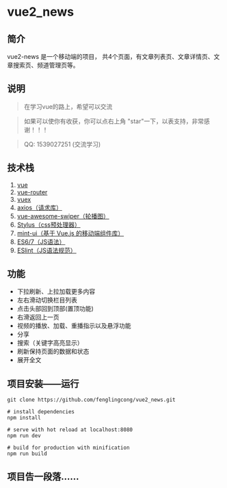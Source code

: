 # vue2_news

## 简介
vue2-news 是一个移动端的项目， 共4个页面，有文章列表页、文章详情页、文章搜索页、频道管理页等。

## 说明
> 在学习vue的路上，希望可以交流

> 如果可以使你有收获，你可以点右上角 "star"一下，以表支持，非常感谢！！！

> QQ: 1539027251 (交流学习)

## 技术栈
1. [vue](https://cn.vuejs.org/v2/guide/)
2. [vue-router](https://router.vuejs.org/zh-cn/essentials/getting-started.html)
3. [vuex](https://vuex.vuejs.org/zh-cn/getting-started.html)
4. [axios（请求库）](https://github.com/axios/axios)
5. [vue-awesome-swiper（轮播图）](https://github.com/surmon-china/vue-awesome-swiper)
6. [Stylus（css预处理器）](https://github.com/stylus/stylus)
7. [mint-ui（基于 Vue.js 的移动端组件库）](http://mint-ui.github.io/#!/zh-cn)
8. [ES6/7（JS语法）](https://github.com/lukehoban/es6features)
9. [ESlint（JS语法规范）](https://github.com/standard/standard/blob/master/docs/RULES-zhcn.md)

## 功能

- 下拉刷新、上拉加载更多内容
- 左右滑动切换栏目列表
- 点击头部回到顶部(置顶功能)
- 右滑返回上一页
- 视频的播放、加载、重播指示以及悬浮功能
- 分享
- 搜索（关键字高亮显示）
- 刷新保持页面的数据和状态
- 展开全文

## 项目安装——运行

```
git clone https://github.com/fenglingcong/vue2_news.git

# install dependencies
npm install

# serve with hot reload at localhost:8080
npm run dev

# build for production with minification
npm run build
```

## 项目告一段落......